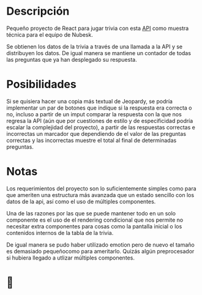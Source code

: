 
# Descripción 
Pequeño proyecto de React para jugar trivia con esta [API](http://jservice.io) como muestra técnica para el equipo de Nubesk. 

Se obtienen los datos de la trivia a través de una llamada a la API y  se distribuyen los datos. 
De igual manera se mantiene un contador de todas las preguntas que ya han desplegado su respuesta.

# Posibilidades 

Si se quisiera hacer una copia más textual de Jeopardy, se podría implementar un par de botones que indique si la respuesta era correcta o no, incluso a partir de un imput comparar la respuesta con la que nos regresa la API (aún que por cuestiones de estilo y de especificidad podría escalar la complejidad del proyecto),  a partir de las respuestas correctas e incorrectas un marcador que dependiendo de el valor de las preguntas correctas y las incorrectas muestre el total al final de determinadas preguntas. 

# Notas

Los requerimientos del proyecto son lo suficientemente simples como para que ameriten una estructura más avanzada que un estado sencillo con los datos de la api, así como el uso de múltiples componentes.

Una de las razones por las que se puede mantener todo en un solo componente es el uso de el rendering condicional que nos permite no necesitar extra componentes para cosas como la pantalla inicial o los contenidos internos de la tabla de la trivia. 

De igual manera se pudo haber utilizado emotion  pero de nuevo el tamaño es demasiado pequeñocomo para ameritarlo. Quizás algún preprocesador si hubiera llegado a utlizar múltiples componentes. 

# 🐳